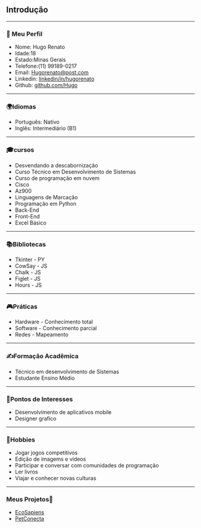 ## Introdução
---
### 👤 Meu Perfil 
- Nome: Hugo Renato
- Idade:18
- Estado:Minas Gerais
- Telefone:(11) 99189-0217
- Email: Hugorenato@post.com
- Linkedin:	[linkedin/in/hugorenato](https://www.example.com)
- Github: [github.com/Hugo]()
---
### 🌍Idiomas
- Português: Nativo
- Inglês: Intermediário (B1)
---
### 🎓cursos
- Desvendando a descabornização
- Curso Técnico em Desenvolvimento de Sistemas
- Curso de programação em nuvem
- Cisco
- Az900
- Linguagens de Marcação
- Programação em Python
- Back-End
- Front-End
- Excel Básico
---
### 📚Bibliotecas
- Tkinter - PY
- CowSay - JS
- Chalk - JS
- Figlet - JS
- Hours - JS
---
### 🎮Práticas
- Hardware - Conhecimento total
- Software - Conhecimento parcial
- Redes - Mapeamento
---
### ✍️Formação Acadêmica
- Técnico em desenvolvimento de Sistemas
- Estudante Ensino Médio
---
### 🌠Pontos de Interesses
- Desenvolvimento de aplicativos mobile
- Designer grafico
---
### 🚀Hobbies
- Jogar jogos competitivos
- Edição de imagems e vídeos
- Participar e conversar com comunidades de programação
- Ler livros
- Viajar e conhecer novas culturas  
---
### Meus Projetos👊
- [EcoSapiens](Sk4TV/Hugo/Conecte_com_seu_pet.pdf)
- [PetConecta](Sk4TV/Hugo/Home.pdf)
